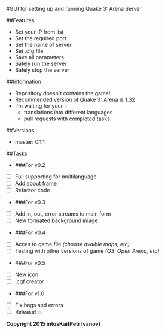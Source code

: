 #GUI for setting up and running Quake 3: Arena Server

##Features

- Set your IP from list
- Set the required port
- Set the name of server
- Set .cfg file
- Save all parameters
- Safely run the server
- Safely stop the server

##Information

- Repository doesn't contains the game!
- Recommended version of Quake 3: Arena is 1.32
- I'm waiting for your :
	- translations into different languages
	- pull requests with completed tasks

##Versions

- master: 0.1.1

##Tasks

* ###For v0.2

- [ ] Full supporting for multilanguage
- [ ] Add about frame
- [ ] Refactor code

* ###For v0.3

- [ ] Add in, out, error streams to main form
- [ ] New formated background image

* ###For v0.4

- [ ] Acces to game file _(choose avaible maps, etc)_
- [ ] Testing with other versions of game _(Q3: Open Arena, etc)_

* ###For v0.5

- [ ] New icon
- [ ] .cgf creator

* ###For v1.0

- [ ] Fix bags and errors
- [ ] Release! :boom:

**Copyright 2015 intosKai(Petr Ivanov)**